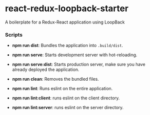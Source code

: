 # react-redux-loopback-starter

A boilerplate for a Redux-React application using LoopBack

### Scripts
- **npm run dist**: Bundles the application into `.build/dist`.

- **npm run serve**: Starts development server with hot-reloading.

- **npm run serve:dist**: Starts production server, make sure you have already deployed the application.

- **npm run clean**: Removes the bundled files.

- **npm run lint**: Runs eslint on the entire application.

- **npm run lint:client**: runs eslint on the client directory.

- **npm run lint:server**: runs eslint on the server directory.

